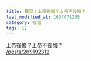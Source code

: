 ```yaml
---
title: 複習：上帝後悔？上帝不後悔？
last_modified_at: 1637071200
category: 複習
tags: []
---
```


<p>上帝後悔？上帝不後悔？<br/>
<a href="/posts/269192312" target="_blank">/posts/269192312</a></p>
<p> </p>

